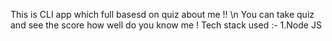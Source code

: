 This is CLI app which full basesd on quiz about me !! \n
You can take quiz and see the score how well do you know me ! 
Tech stack used :- 1.Node JS
